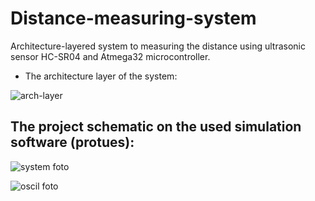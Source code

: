# Distance-measuring-system
Architecture-layered system to measuring the distance using ultrasonic sensor HC-SR04 and Atmega32 microcontroller.

- The architecture layer of the system:

![arch-layer](https://user-images.githubusercontent.com/104661871/216326237-e5f569d8-9d95-4745-b64a-4340e05e7561.png)

## The project schematic on the used simulation software (protues):
![system foto](https://user-images.githubusercontent.com/104661871/216325167-4b6ef311-55bb-47c1-96f1-0fae5cf7e6ca.png)

![oscil foto](https://user-images.githubusercontent.com/104661871/216325340-370d3c8d-ca3b-4337-9d2f-876981c42b06.png)
